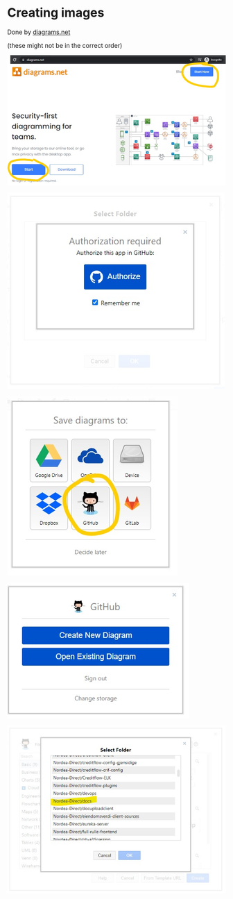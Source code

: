 # Creating images

Done by [diagrams.net](diagrams.net) 

(these might not be in the correct order)

![Start](https://github.com/Nordea-Direct/docs/blob/main/documentation/images/diagrams.net%20start.jpg)

![Authorize](https://github.com/Nordea-Direct/docs/blob/main/documentation/images/diagrams.net%20authorize.jpg)

![Save to](https://github.com/Nordea-Direct/docs/blob/main/documentation/images/diagrams.net%20save%20to.jpg)

![New or existing](https://github.com/Nordea-Direct/docs/blob/main/documentation/images/diagrams.net%20new%20or%20existing.jpg)

![Select folder](https://github.com/Nordea-Direct/docs/blob/main/documentation/images/diagrams.net%20select%20folder.jpg)

